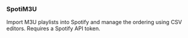 ### SpotiM3U

Import M3U playlists into Spotify and manage the ordering using CSV editors. Requires a Spotify API token.